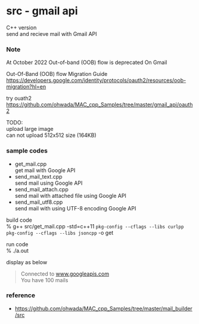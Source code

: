 src - gmail api 
===============

C++ version <br/>
send and recieve mail with Gmail API <br/>

### Note
At October 2022
Out-of-band (OOB) flow is deprecated On Gmail 

Out-Of-Band (OOB) flow Migration Guide
https://developers.google.com/identity/protocols/oauth2/resources/oob-migration?hl=en


try ouath2  
https://github.com/ohwada/MAC_cpp_Samples/tree/master/gmail_api/oauth2


TODO:  
upload large image  
can not upload 512x512 size (164KB)  


### sample codes
- get_mail.cpp <br/>
get mail with Google API <br/>
- send_mail_text.cpp <br/>
send mail using Google API <br/>
- send_mail_attach.cpp <br/>
send mail with attached file using Google API <br/>
- send_mail_utf8.cpp <br/>
send mail with using UTF-8 encoding Google API <br/>


build code <br/>
% g++ src/get_mail.cpp -std=c++11 `pkg-config --cflags --libs curlpp` `pkg-config --cflags --libs jsoncpp` -o get <br/>  

run code <br/>
% ./a.out

display as below <br/>
> Connected to www.googleapis.com <br/>
> You have 100 mails <br/>


### reference
- https://github.com/ohwada/MAC_cpp_Samples/tree/master/mail_builder/src